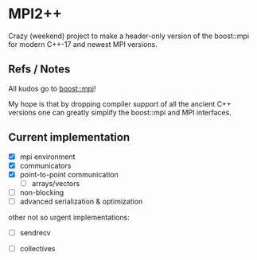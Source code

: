 # MPI2++

Crazy (weekend) project to make a header-only version of the boost::mpi for modern C++-17 and newest MPI versions.


## Refs / Notes

All kudos go to [boost::mpi](https://github.com/boostorg/mpi/)!

My hope is that by dropping compiler support of all the ancient C++ versions one can greatly simplify the boost::mpi and MPI interfaces.


## Current implementation

- [x] mpi environment 
- [x] communicators
- [x] point-to-point communication
    - [ ] arrays/vectors
- [ ] non-blocking
- [ ] advanced serialization & optimization

other not so urgent implementations:
- [ ] sendrecv
- [ ] collectives


